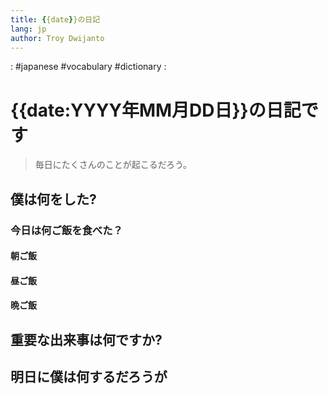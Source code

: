 ```yaml
---
title: {{date}}の日記
lang: jp
author: Troy Dwijanto
---
```

: #japanese #vocabulary #dictionary : 
# {{date:YYYY年MM月DD日}}の日記です
> 毎日にたくさんのことが起こるだろう。

## 僕は何をした?

### 今日は何ご飯を食べた？
#### 朝ご飯
#### 昼ご飯
#### 晩ご飯

## 重要な出来事は何ですか?

## 明日に僕は何するだろうが